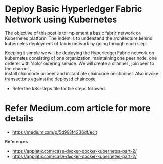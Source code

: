 # Deploy Basic Hyperledger Fabric Network using Kubernetes

The objective of this post is to implement a basic fabric network on Kubernetes platform.
The indent is to understand the architecture behind kubernetes deployment of fabric network by going through each step.

Keeping it simple we will be deploying the  Hyperledger Fabric network on kubernetes consisting of one organization, maintaining one peer node, one orderer with 'solo' ordering service. We will create a channel , join peer to the channel ,  
install chaincode on peer and instantiate chaincode on channel. Also invoke transactions against the  deployed chaincode.
* Refer the k8s-steps file for the steps followed.


# Refer Medium.com article for more details
* https://medium.com/p/5d993f4236df/edit

References 
* https://applatix.com/case-docker-docker-kubernetes-part-2/
* https://applatix.com/case-docker-docker-kubernetes-part-2/
